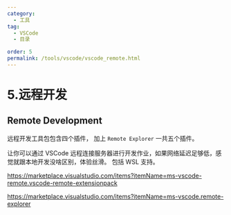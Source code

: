 ```yaml
---
category:
  - 工具
tag:
  - VSCode
  - 目录

order: 5
permalink: /tools/vscode/vscode_remote.html
---
```


# 5.远程开发

## Remote Development

远程开发工具包包含四个插件，
加上 `Remote Explorer` 一共五个插件。

让你可以通过 VSCode 远程连接服务器进行开发作业，如果网络延迟足够低，感觉就跟本地开发没啥区别，体验丝滑。
包括 WSL 支持。

https://marketplace.visualstudio.com/items?itemName=ms-vscode-remote.vscode-remote-extensionpack

https://marketplace.visualstudio.com/items?itemName=ms-vscode.remote-explorer
